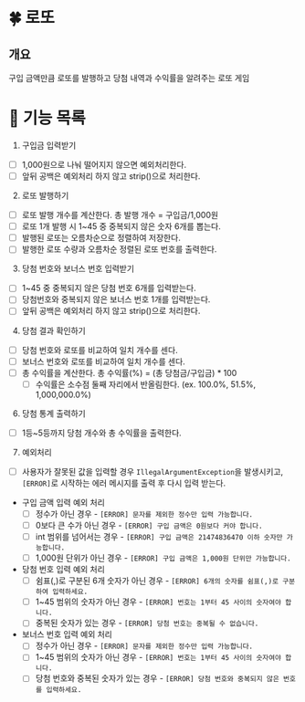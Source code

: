 # 🍀 로또

## 개요
구입 금액만큼 로또를 발행하고 당첨 내역과 수익률을 알려주는 로또 게임

# 📝 기능 목록
1. 구입금 입력받기
- [ ] 1,000원으로 나눠 떨어지지 않으면 예외처리한다.
- [ ] 앞뒤 공백은 예외처리 하지 않고 strip()으로 처리한다.

2. 로또 발행하기
- [ ] 로또 발행 개수를 계산한다. 총 발행 개수 = 구입금/1,000원
- [ ] 로또 1개 발행 시 1~45 중 중복되지 않은 숫자 6개를 뽑는다.
- [ ] 발행된 로또는 오름차순으로 정렬하여 저장한다.
- [ ] 발행한 로또 수량과 오름차순 정렬된 로또 번호를 출력한다.

3. 당첨 번호와 보너스 번호 입력받기
- [ ] 1~45 중 중복되지 않은 당첨 번호 6개를 입력받는다.
- [ ] 당첨번호와 중복되지 않은 보너스 번호 1개를 입력받는다.
- [ ] 앞뒤 공백은 예외처리 하지 않고 strip()으로 처리한다.

4. 당첨 결과 확인하기
- [ ] 당첨 번호와 로또를 비교하여 일치 개수를 센다.
- [ ] 보너스 번호와 로또를 비교하여 일치 개수를 센다.
- [ ] 총 수익률을 계산한다. 총 수익률(%) = (총 당첨금/구입금) * 100
    - [ ] 수익률은 소수점 둘째 자리에서 반올림한다. (ex. 100.0%, 51.5%, 1,000,000.0%)

6. 당첨 통계 출력하기
- [ ] 1등~5등까지 당첨 개수와 총 수익률을 출력한다.

7. 예외처리
- [ ] 사용자가 잘못된 값을 입력할 경우 `IllegalArgumentException`을 발생시키고, `[ERROR]`로 시작하는 에러 메시지를 출력 후 다시 입력 받는다.
- 구입 금액 입력 예외 처리
    - [ ] 정수가 아닌 경우 - `[ERROR] 문자를 제외한 정수만 입력 가능합니다.`
    - [ ] 0보다 큰 수가 아닌 경우 - `[ERROR] 구입 금액은 0원보다 커야 합니다.`
    - [ ] int 범위를 넘어서는 경우 - `[ERROR] 구입 금액은 21474836470 이하 숫자만 가능합니다.`
    - [ ] 1,000원 단위가 아닌 경우 - `[ERROR] 구입 금액은 1,000원 단위만 가능합니다.`

- 당첨 번호 입력 예외 처리
    - [ ] 쉼표(,)로 구분된 6개 숫자가 아닌 경우 - `[ERROR] 6개의 숫자를 쉼표(,)로 구분하여 입력하세요.`
    - [ ] 1~45 범위의 숫자가 아닌 경우 - `[ERROR] 번호는 1부터 45 사이의 숫자여야 합니다.`
    - [ ] 중복된 숫자가 있는 경우 - `[ERROR] 당첨 번호는 중복될 수 없습니다.`

- 보너스 번호 입력 예외 처리
    - [ ] 정수가 아닌 경우 - `[ERROR] 문자를 제외한 정수만 입력 가능합니다.`
    - [ ] 1~45 범위의 숫자가 아닌 경우 - `[ERROR] 번호는 1부터 45 사이의 숫자여야 합니다.`
    - [ ] 당첨 번호와 중복된 숫자가 있는 경우 - `[ERROR] 당첨 번호와 중복되지 않은 번호를 입력하세요.`